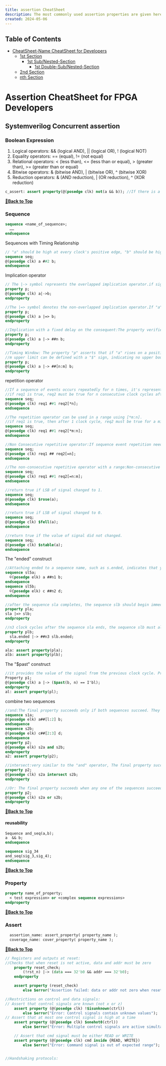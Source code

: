 ```yaml
---
title: assertion CheatSheet
description: The most commonly used assertion properties are given here.
created: 2024-05-06
---
```


## Table of Contents

- [CheatSheet-Name CheatSheet for Developers](#cheatsheet-name-cheatsheet-for-developers)
  - [1st Section](#1st-section)
    - [1st Sub/Nested-Section](#1st-subnested-section)
      - [1st Double-Sub/Nested-Section](#1st-double-subnested-section)
  - [2nd Section](#2nd-section)
  - [nth Section](#nth-section)

# Assertion CheatSheet for FPGA Developers

## Systemverilog Concurrent assertion
### Boolean Expression
1. Logical operators: && (logical AND), || (logical OR), ! (logical NOT)
2. Equality operators: == (equal), != (not equal)
3. Relational operators: < (less than), <= (less than or equal), > (greater than), >= (greater than or equal)
4. Bitwise operators: & (bitwise AND), | (bitwise OR), ^ (bitwise XOR)
5. Reduction operators: & (AND reduction), | (OR reduction), ^ (XOR reduction)
```systemverilog
c_assert: assert property(@(posedge clk) not(a && b)); //If there is a posedge in the clk, the assertion will be failed if a and b are high at the same times.
```
**[🔼Back to Top](#table-of-contents)**

### Sequence

```systemverilog
sequence <name_of_sequence>;
  ……
endsequence
```

Sequences with Timing Relationship
```systemverilog
// "a" should be high at every clock's positive edge, "b" should be high two cycles later; otherwise, the sequence fails.
sequence seq;
@(posedge clk) a ##2 b;
endsequence
```

Implication operator
```systemverilog
// The |-> symbol represents the overlapped implication operator.if signal "a" is high on a given positive clock edge, then signal "b" should also be high on the same clock edge
property p;
@(posedge clk) a|->b;
endproperty

//The |=> symbol denotes the non-overlapped implication operator.If "a" is high at a positive clock edge, "b" should be high at the next clock edge.
property p;
@(posedge clk) a |=> b;
endproperty

//Implication with a fixed delay on the consequent:The property verifies that if "a" is high on a specific positive clock edge, then "b" should be high after a delay of n clock cycles.
property p;
@(posedge clk) a |-> ##n b;
endproperty

//Timing Window: The property "p" asserts that if "a" rises on a positive clock edge, then within n to m clock cycles, "b" should also rise. (n>=0, m>1, m>n)
//m upper limit can be defined with a "$" sign, indicating no upper bound, termed the "eventuality" operator. The checker continues matching until the end of the simulation.
property p;
@(posedge clk) a |-> ##[n:m] b;
endproperty
```
repetition operator
```systemverilog
//If a sequence of events occurs repeatedly for n times, it's represented as [*n].(n > 0, n < $)
//if req1 is true, req2 must be true for n consecutive clock cycles after 1 clock cycle.
sequence seq;
@(posedge clk) req1 ##1 req2[*n];
endsequence

//The repetition operator can be used in a range using [*m:n].
//if req1 is true, then after 1 clock cycle, req2 must be true for a minimum of m and a maximum of n consecutive clock cycles.
sequence seq;
@(posedge clk) req1 ##1 req2[*m:n];
endsequence

//Non Consecutive repetitive operator:If sequence event repetition needs to be detected for n non-consecutive clock cycles, [=n] can be used
sequence seq;
@(posedge clk) req1 ## req2[=n];
endsequence

//The non-consecutive repetitive operator with a range:Non-consecutive repetition can be specified within a range as [=m:n]
sequence seq;
@(posedge clk) req1 ##1 req2[=n:m];
endsequence
```

```systemverilog
//return true if LSB of signal changed to 1.
sequence seq;
@(posedge clk) $rose(a);
endsequence

//return true if LSB of signal changed to 0.
sequence seq;
@(posedge clk) $fell(a);
endsequence

//return true if the value of signal did not changed.
sequence seq;
@(posedge clk) $stable(a);
endsequence
```
The "ended" construct
```systemverilog
//Attaching ended to a sequence name, such as s.ended, indicates that you are referring to the exact clock cycle in which the sequence s completes.
sequence sl5a;
  ©(posedge elk) a ##n1 b;
endsequence
sequence sl5b;
  ©{posedge elk) c ##n2 d;
endsequence

//after the sequence sla completes, the sequence slb should begin immediately in the next clock cycle
property pla;
sla |=> slb;
endproperty

//n3 clock cycles after the sequence sla ends, the sequence slb must also end. 
property plb;
  sla.ended |-> ##n3 slb.ended;
endproperty

ala: assert property(pla);
alb: assert property(plb);
```

The "$past" construct
```systemverilog
//it provides the value of the signal from the previous clock cycle. Property p1 verifies that at a given positive clock edge, if the expression (a) is true, then n cycles earlier, the expression (b) was true.
Property p1;
@(posedge clk) a |-> ($past(b, n) == I'bl);
endproperty
al: assert property(pl);
```

combine two sequences
```systemverilog
//and:The final property succeeds only if both sequences succeed. They must start at the same point but can end at different points.
sequence s1a;
@(posedge elk) a##[l:2] b;
endsequence
sequence s2b;
@(posedge elk) c##[2:3] d;
endsequence
property p2;
@{posedge elk) s2a and s2b;
endproperty
a2: assert property(p2);

//intersect:very similar to the "and" operator, The final property succeeds only if both sequences succeed, both sequences must start and end simultaneously, meaning they must have the same length.
property p2;
@{posedge clk) s2a intersect s2b;
endproperty

//Or: The final property succeeds when any one of the sequences succeed
property p2;
@(posedge clk) s2a or s2b;
endproperty
```
**[🔼Back to Top](#table-of-contents)**

#### reusability
```systemverilog
Sequence and_seq(a,b);
a  && b;
endsequence

sequence sig_34
and_seq(sig_3,sig_4);
endsequence
```
**[🔼Back to Top](#table-of-contents)**

### Property

```systemverilog
property name_of_property;
  < test expression> or <complex sequence expressions>
endproperty
```
**[🔼Back to Top](#table-of-contents)**

### Assert

```systemverilog
  assertion_name: assert_property( property_name );
  coverage_name: cover_property( property_name );
```
**[🔼Back to Top](#table-of-contents)**







```systemverilog
// Registers and outputs at reset: 
//Checks that when reset is not active, data and addr must be zero
    property reset_check;
        (!rst_n) |-> (data === 32'b0 && addr === 32'b0);
    endproperty

    assert property (reset_check)
        else $error("Assertion failed: data or addr not zero when reset is inactive.");

//Restrictions on control and data signals:   
// Assert that control signals are known (not x or z)
    assert property (@(posedge clk) !$isunknown(ctrl))
        else $error("Error: Control signals contain unknown values");  
// Assert that at most one control signal is high at a time
    assert property (@(posedge clk) $onehot0(ctrl))
        else $error("Error: Multiple control signals are active simultaneously");

    // Assert that cmd signal must be either READ or WRITE
    assert property (@(posedge clk) cmd inside {READ, WRITE})
        else $error("Error: Command signal is out of expected range");


//Handshaking protocols:

```